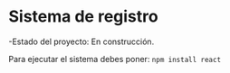 <h1> Sistema de registro </h1>

-Estado del proyecto: En construcción.

Para ejecutar el sistema debes poner:
```npm install react```
